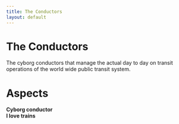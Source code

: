 ```yaml
---
title: The Conductors
layout: default
---
```


# The Conductors
The cyborg conductors that manage the actual day to day on transit operations of the world wide public transit system.

# Aspects
**Cyborg conductor** \
**I love trains**